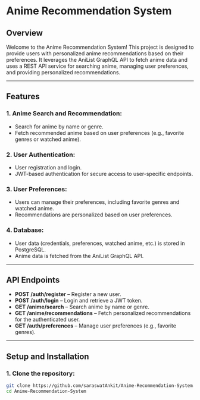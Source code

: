 # Anime Recommendation System

## Overview

Welcome to the Anime Recommendation System! This project is designed to provide users with personalized anime recommendations based on their preferences. It leverages the AniList GraphQL API to fetch anime data and uses a REST API service for searching anime, managing user preferences, and providing personalized recommendations.

---

## Features

### 1. **Anime Search and Recommendation:**
- Search for anime by name or genre.
- Fetch recommended anime based on user preferences (e.g., favorite genres or watched anime).

### 2. **User Authentication:**
- User registration and login.
- JWT-based authentication for secure access to user-specific endpoints.

### 3. **User Preferences:**
- Users can manage their preferences, including favorite genres and watched anime.
- Recommendations are personalized based on user preferences.

### 4. **Database:**
- User data (credentials, preferences, watched anime, etc.) is stored in PostgreSQL.
- Anime data is fetched from the AniList GraphQL API.

---

## API Endpoints

- **POST /auth/register** – Register a new user.
- **POST /auth/login** – Login and retrieve a JWT token.
- **GET /anime/search** – Search anime by name or genre.
- **GET /anime/recommendations** – Fetch personalized recommendations for the authenticated user.
- **GET /auth/preferences** – Manage user preferences (e.g., favorite genres).

---

## Setup and Installation

### 1. **Clone the repository:**

```bash
git clone https://github.com/saraswatAnkit/Anime-Recommendation-System.git
cd Anime-Recommendation-System
